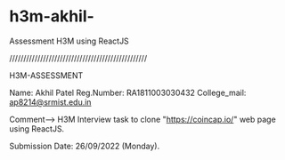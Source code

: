 # h3m-akhil-
Assessment H3M using ReactJS 

/////////////////////////////////////////////////


H3M-ASSESSMENT

Name: Akhil Patel Reg.Number: RA1811003030432 College_mail: ap8214@srmist.edu.in

Comment--> H3M Interview task to clone "https://coincap.io/" web page using ReactJS.

Submission Date: 26/09/2022 (Monday).
